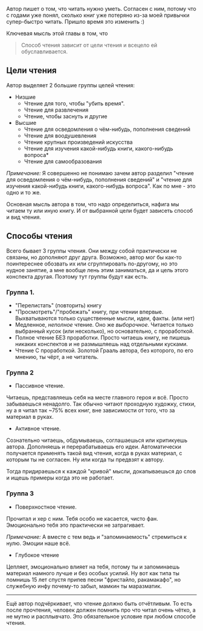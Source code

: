 Автор пишет о том, что читать нужно уметь. Согласен с ним, потому что с годами уже
понял, сколько книг уже потеряно из-за моей привычки супер-быстро читать. Пришло время это
изменить :)

Ключевая мысль этой главы в том, что
> Способ чтения зависит от цели чтения и всецело ей обуславливается.

## Цели чтения

Автор выделяет 2 большие группы целей чтения:
- Низшие
  - Чтение для того, чтобы "убить время".
  - Чтение для развлечения
  - Чтение, чтобы заснуть и другие
- Высшие
  - Чтение для осведомления о чём-нибудь, пополнения сведений
  - Чтение для воодушевления
  - Чтение крупных произведений искусства
  - Чтение для изучения какой-нибудь книги, какого-нибудь вопроса*
  - Чтение для самообразования

*Примечание:* Я совершенно не понимаю зачем автор разделил "чтение для осведомления о чём-нибудь, 
пополнения сведений" и "чтение для изучения какой-нибудь книги, какого-нибудь вопроса".
Как по мне - это одно и то же.

Основная мысль автора в том, что надо определиться, нафига мы читаем ту или иную книгу.
И от выбранной цели будет зависеть способ и вид чтения.

## Способы чтения
Всего бывает 3 группы чтения. Они между собой практически не связаны, но дополняют друг друга. Возможно,
автор мог бы как-то поинтереснее обозвать их или сгруппировать по-другому, но это нудное занятие, а мне вообще
лень этим заниматься, да и цель этого конспекта другая. Поэтому тут группы будут как есть.

### Группа 1.
- "Перелистать" (повторить) книгу
- "Просмотреть"/"пробежать" книгу, при чтении впервые. Выхватываются только существенные мысли,
идеи, факты. (или нет)
- Медленное, *неполное* чтение. Оно же *выборочное*. Читается только выбранный кусок (или несколько), но 
основательно, с проработкой.
- Полное чтение БЕЗ проработки. Просто читаешь книгу, не пишешь никаких конспектов и не размышляешь над
отдельными кусками.
- Чтение С проработкой. Золотой Грааль автора, без которого, по его мнению, ты чёрт, а не читатель.

### Группа 2
- Пассивное чтение.

Читаешь, представляешь себя на месте главного героя и всё. Просто забываешься ненадолго.
Так обычно читают проходную художку, стихи, ну а я читал так ~75% всех книг, вне зависимости от того,
что за материал в руках.

- Активное чтение.

Сознательно читаешь, обдумываешь, соглашаешься или критикуешь автора. Дополняешь и перерабатываешь его идеи.
Автоматически получается применять такой вид чтения, когда в руках материал, с которым ты не согласен.
Ну или когда ты предвзят к автору.

Тогда придираешься к каждой "кривой" мысли, докапываешься до слов и ищешь примеры когда это не работает.

### Группа 3
- Поверхностное чтение.

Прочитал и хер с ним. Тебя особо не касается, чисто фан. Эмоционально тебя это практически не затрагивает.

*Примечание:* А вместе с тем ведь и "запоминаемость" стремиться к нулю. Эмоции наше всё. 

- Глубокое чтение

Цепляет, эмоционально влияет на тебя, потому ты и запоминаешь материал намного лучше и без особых усилий.
Ну вот как типа ты помнишь 15 лет спустя припев песни "фристайло, ракамакафо", но служебную инфу почему-то забыл,
мамкин ты маразматик.

---

Ещё автор подчёркивает, что чтение должно быть отчётливым. То есть после прочтения, человек должен помнить
про что читал очень чётко, а не мутно и расплывчато. Это обязательное условие при любом способе чтения.